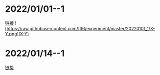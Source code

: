 # 2022/01/01--1
[链接](https://github.com/flt6/experiment/tree/master/20220101_1)
![https://raw.githubusercontent.com/flt6/experiment/master/20220101_1/X-Y.png](X-Y)
# 2022/01/14--1
[链接](https://github.com/flt6/experiment/tree/master/20220114_1)